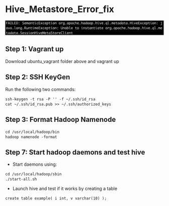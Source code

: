# Hive_Metastore_Error_fix

![Error](error.png)

## Step 1: Vagrant up

Download ubuntu_vagrant folder above and vagrant up

## Step 2: SSH KeyGen 

Run the following two commands:

```
ssh-keygen -t rsa -P '' -f ~/.ssh/id_rsa
cat ~/.ssh/id_rsa.pub >> ~/.ssh/authorized_keys
```

## Step 3: Format Hadoop Namenode

```
cd /usr/local/hadoop/bin
hadoop namenode -format
```

## Step 7: Start hadoop daemons and test hive

- Start daemons using: 
```
cd /usr/local/hadoop/sbin
./start-all.sh
```
- Launch hive and test if it works by creating a table
```
create table example( i int, v varchar(10) );
```
